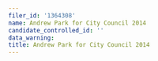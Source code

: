```yaml
---
filer_id: '1364308'
name: Andrew Park for City Council 2014
candidate_controlled_id: ''
data_warning:
title: Andrew Park for City Council 2014
---
```

